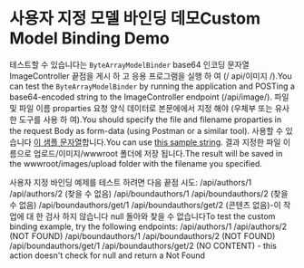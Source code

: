 # <a name="custom-model-binding-demo"></a><span data-ttu-id="d27b3-101">사용자 지정 모델 바인딩 데모</span><span class="sxs-lookup"><span data-stu-id="d27b3-101">Custom Model Binding Demo</span></span>

<span data-ttu-id="d27b3-102">테스트할 수 있습니다는 `ByteArrayModelBinder` base64 인코딩 문자열 ImageController 끝점을 게시 하 고 응용 프로그램을 실행 하 여 (/ api/이미지 /).</span><span class="sxs-lookup"><span data-stu-id="d27b3-102">You can test the `ByteArrayModelBinder` by running the application and POSTing a base64-encoded string to the ImageController endpoint (/api/image/).</span></span> <span data-ttu-id="d27b3-103">파일 및 파일 이름 proparties 요청 양식 데이터로 본문에에서 지정 해야 (우체부 또는 유사한 도구를 사용 하 여).</span><span class="sxs-lookup"><span data-stu-id="d27b3-103">You should specify the file and filename proparties in the request Body as form-data (using Postman or a similar tool).</span></span> <span data-ttu-id="d27b3-104">사용할 수 있습니다 [이 샘플 문자열](Base64String.txt)합니다.</span><span class="sxs-lookup"><span data-stu-id="d27b3-104">You can use [this sample string](Base64String.txt).</span></span> <span data-ttu-id="d27b3-105">결과 지정한 파일 이름으로 업로드/이미지/wwwroot 폴더에 저장 됩니다.</span><span class="sxs-lookup"><span data-stu-id="d27b3-105">The result will be saved in the wwwroot/images/upload folder with the filename you specified.</span></span>

<span data-ttu-id="d27b3-106">사용자 지정 바인딩 예제를 테스트 하려면 다음 끝점 시도: /api/authors/1 /api/authors/2 (찾을 수 없음) /api/boundauthors/1 /api/boundauthors/2 (찾을 수 없음) /api/boundauthors/get/1 /api/boundauthors/get/2 (콘텐츠 없음)-이 작업에 대 한 검사 하지 않습니다 null 돌아와 찾을 수 없습니다</span><span class="sxs-lookup"><span data-stu-id="d27b3-106">To test the custom binding example, try the following endpoints: /api/authors/1 /api/authors/2 (NOT FOUND) /api/boundauthors/1 /api/boundauthors/2 (NOT FOUND) /api/boundauthors/get/1 /api/boundauthors/get/2 (NO CONTENT) - this action doesn't check for null and return a Not Found</span></span>
